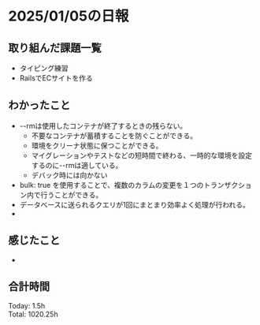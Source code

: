 # 2025/01/05の日報
## 取り組んだ課題一覧
* タイピング練習
*  RailsでECサイトを作る
## わかったこと
* --rmは使用したコンテナが終了するときの残らない。
  *  不要なコンテナが蓄積することを防ぐことができる。
  *  環境をクリーナ状態に保つことができる。
  *  マイグレーションやテストなどの短時間で終わる、一時的な環境を設定するのに--rmは適している。
  *  デバック時には向かない
*  bulk: true を使用することで、複数のカラムの変更を１つのトランザクション内で行うことができる。
  *  データベースに送られるクエリが1回にまとまり効率よく処理が行われる。
  *      
## 感じたこと
* 
## 合計時間 
Today: 1.5h<br>
Total: 1020.25h
